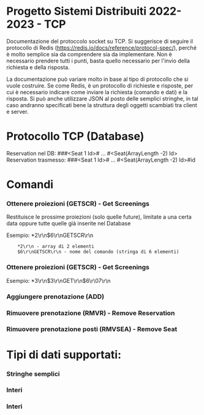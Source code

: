 # Progetto Sistemi Distribuiti 2022-2023 - TCP

Documentazione del protoccolo socket su TCP. Si suggerisce di seguire il protocollo di Redis (https://redis.io/docs/reference/protocol-spec/), perché è molto semplice sia da comprendere sia da implementare. Non è necessario prendere tutti i punti, basta quello necessario per l'invio della richiesta e della risposta.

La documentazione può variare molto in base al tipo di protocollo che si vuole costruire. Se come Redis, è un protocollo di richieste e risposte, per cui è necessario indicare come inviare la richiesta (comando e dati) e la risposta. Si può anche utilizzare JSON al posto delle semplici stringhe, in tal caso andranno specificati bene la struttura degli oggetti scambiati tra client e server.

# Protocollo TCP (Database)

Reservation nel DB: <ArrayLength>#<RES>#<Screening Id>#<Seat 1 Id># ... #<Seat(ArrayLength -2) Id>
Reservation trasmesso: <ArrayLength>#<RES>#<Screening Id>#<Seat 1 Id># ... #<Seat(ArrayLength -2) Id>#id






# Comandi

### Ottenere proiezioni (GETSCR) - Get Screenings
Restituisce le prossime proiezioni (solo quelle future), limitate a una certa data 
oppure tutte quelle già inserite nel Database

Esempio:	*2\r\n$6\r\nGETSCR\r\n

		*2\r\n - array di 2 elementi
		$6\r\nGETSCR\r\n - nome del comando (stringa di 6 elementi)




### Ottenere proiezioni (GETSCR) - Get Screenings

Esempio:    *3\r\n$3\r\nGET\r\n$6\r\07\r\n




### Aggiungere prenotazione (ADD)



### Rimuovere prenotazione (RMVR) - Remove Reservation



### Rimuovere prenotazione posti (RMVSEA) - Remove Seat



# Tipi di dati supportati:
### Stringhe semplici

### Interi
### Interi